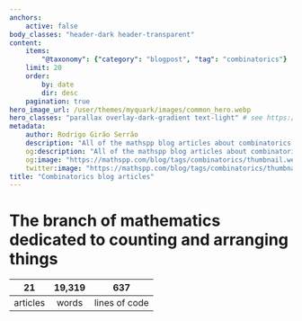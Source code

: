 ```yaml
---
anchors:
    active: false
body_classes: "header-dark header-transparent"
content:
    items:
        "@taxonomy": {"category": "blogpost", "tag": "combinatorics"}
    limit: 20
    order:
        by: date
        dir: desc
    pagination: true
hero_image_url: /user/themes/myquark/images/common_hero.webp
hero_classes: "parallax overlay-dark-gradient text-light" # see https://demo.getgrav.org/blog-skeleton/blog/hero-classes
metadata:
    author: Rodrigo Girão Serrão
    description: "All of the mathspp blog articles about combinatorics."
    og:description: "All of the mathspp blog articles about combinatorics."
    og:image: "https://mathspp.com/blog/tags/combinatorics/thumbnail.webp"
    twitter:image: "https://mathspp.com/blog/tags/combinatorics/thumbnail.webp"
title: "Combinatorics blog articles"
---
```



# The branch of mathematics dedicated to counting and arranging things


<table class="stats-table">
    <thead>
        <tr>
            <th style="text-align: center;">21</th>
            <th style="text-align: center;">19,319</th>
            <th style="text-align: center;">637</th>
        </tr>
    </thead>
    <tbody>
        <tr>
            <td style="text-align: center;">articles</td>
            <td style="text-align: center;">words</td>
            <td style="text-align: center;">lines of code</td>
        </tr>
    </tbody>
</table>